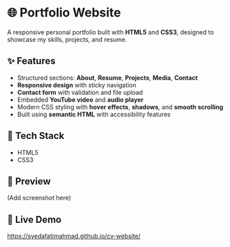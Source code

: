 # 🌐 Portfolio Website

A responsive personal portfolio built with **HTML5** and **CSS3**, designed to showcase my skills, projects, and resume.

## ✨ Features
- Structured sections: **About**, **Resume**, **Projects**, **Media**, **Contact**
- **Responsive design** with sticky navigation
- **Contact form** with validation and file upload
- Embedded **YouTube video** and **audio player**
- Modern CSS styling with **hover effects**, **shadows**, and **smooth scrolling**
- Built using **semantic HTML** with accessibility features

## 🚀 Tech Stack
- HTML5  
- CSS3  


## 📸 Preview
(Add screenshot here)

## 🔗 Live Demo
https://syedafatimahmad.github.io/cv-website/
